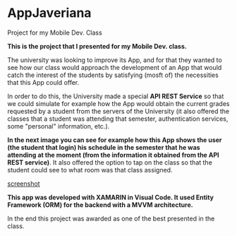 # AppJaveriana
 Project for my Mobile Dev. Class

**This is the project that I presented for my Mobile Dev. class.**

The university was looking to improve its App, and for that they wanted to see how our class would approach the development of an App that would catch the interest of the students by satisfying (mosft of) the necessities that this App could offer.

In order to do this, the University made a special **API REST Service** so that we could simulate for example how the App would obtain the current grades requested by a student from the servers of the University (it also offered the classes that a student was attending that semester, authentication services, some "personal" information, etc.).

**In the next image you can see for example how this App shows the user (the student that login) his schedule in the semester that he was attending at the moment (from the information it obtained from the API REST service)**. It also offered the option to tap on the class so that the student could see to what room was that class assigned.

[screenshot](readmeimg/schedule.jpg)

**This app was developed with XAMARIN in Visual Code. It used Entity Framework (ORM) for the backend with a MVVM architecture.**

In the end this project was awarded as one of the best presented in the class.
